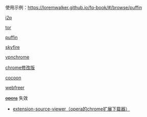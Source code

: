 
使用示例：https://loremwalker.github.io/fq-book/#/browse/puffin

[i2p](https://geti2p.net/zh/download)

[tor](https://www.torproject.org)

[puffin](https://www.puffinbrowser.com/)

[skyfire](https://www.skyfireapp.com/android)

[vpnchrome](https://www.freevpn.pw/en/)

[chrome修改版](https://free-vpn.github.io/chrome/)

[cocoon](https://getcocoon.com/support/download)

[webfreer](https://www.webfreer.com/)

<s>[opera](https://www.opera.com/zh-cn)</s> 失效
  * [extension-source-viewer（opera的chrome扩展下载器）](https://addons.opera.com/zh-cn/extensions/details/extension-source-viewer/)

